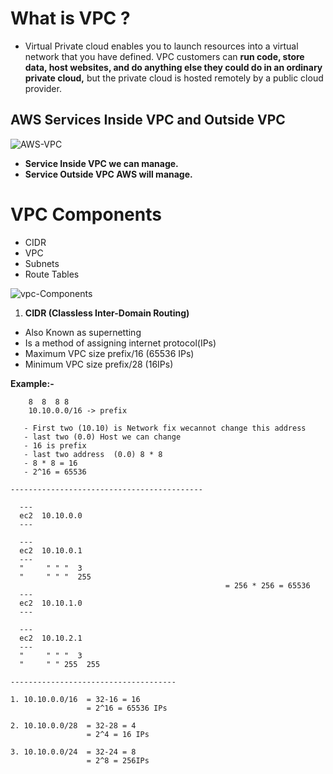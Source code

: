 # What is VPC ?
  - Virtual Private cloud enables you to launch resources into a virtual network that you have defined. VPC customers can **run code, store data, host websites, and do anything else they could do in an ordinary private cloud,** but the private cloud is hosted remotely by a public cloud provider.
  
## AWS Services Inside VPC and Outside VPC

![AWS-VPC](https://user-images.githubusercontent.com/33689324/186360767-ae6bbe3f-905b-480b-b124-18b06a5b25e2.jpg)

- **Service Inside VPC we can manage.**
- **Service Outside VPC AWS will manage.**

# VPC Components
  - CIDR
  - VPC
  - Subnets 
  - Route Tables

![vpc-Components](https://user-images.githubusercontent.com/33689324/186365169-d5400a02-925d-4e30-afd6-a072c3f37feb.jpg)

1. **CIDR (Classless Inter-Domain Routing)**
  - Also Known as supernetting 
  - Is a method of assigning internet protocol(IPs) 
  - Maximum VPC size prefix/16 (65536 IPs)
  - Minimum VPC size prefix/28 (16IPs)

**Example:-**
    
        8  8  8 8
        10.10.0.0/16 -> prefix
       
       - First two (10.10) is Network fix wecannot change this address
       - last two (0.0) Host we can change 
       - 16 is prefix
       - last two address  (0.0) 8 * 8
       - 8 * 8 = 16
       - 2^16 = 65536
       
    -------------------------------------------

      ---
      ec2  10.10.0.0
      ---

      ---
      ec2  10.10.0.1
      ---
      "     " " "  3
      "     " " "  255
                                                    = 256 * 256 = 65536
      ---
      ec2  10.10.1.0
      ---

      ---
      ec2  10.10.2.1
      ---
      "     " " "  3
      "     " " 255  255
     
    -------------------------------------
    
    1. 10.10.0.0/16  = 32-16 = 16
                     = 2^16 = 65536 IPs
        
    2. 10.10.0.0/28  = 32-28 = 4
                     = 2^4 = 16 IPs
    
    3. 10.10.0.0/24  = 32-24 = 8
                     = 2^8 = 256IPs

